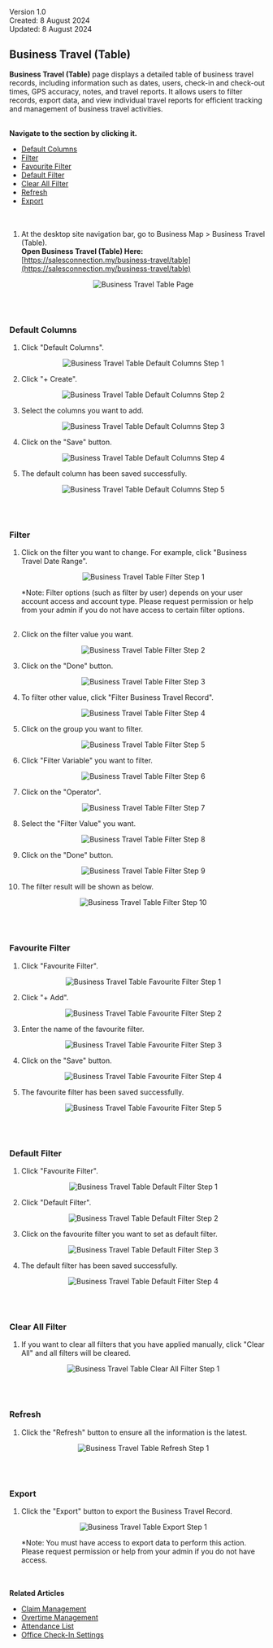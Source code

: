 Version 1.0<br>
Created: 8 August 2024<br>
Updated: 8 August 2024<br>
## Business Travel (Table)

**Business Travel (Table)** page displays a detailed table of business travel records, including information such as dates, users, check-in and check-out times, GPS accuracy, notes, and travel reports. It allows users to filter records, export data, and view individual travel reports for efficient tracking and management of business travel activities.<br><br>

**Navigate to the section by clicking it.**<br>

- [Default Columns](#section1)<br>
- [Filter](#section2)<br>
- [Favourite Filter](#section3)<br>
- [Default Filter](#section4)<br>
- [Clear All Filter](#section5)<br>
- [Refresh](#section6)<br>
- [Export](#section7)
<br><br><br>

1. At the desktop site navigation bar, go to Business Map > Business Travel (Table).<br>
   **Open Business Travel (Table) Here:** [https://salesconnection.my/business-travel/table](https://salesconnection.my/business-travel/table)<br>

   <p align="center">
      <img src="img2/Business_Travel_Table_Page.png" alt="Business Travel Table Page">
   </p>
   <br><br>
   
<a id="section1"></a>

### Default Columns

1. Click "Default Columns".

   <p align="center">
      <img src="img2/Business_Travel_Table_Default_Columns_Step_1.png" alt="Business Travel Table Default Columns Step 1">
   </p>
  
2. Click "+ Create".

   <p align="center">
      <img src="img2/Business_Travel_Table_Default_Columns_Step_2.png" alt="Business Travel Table Default Columns Step 2">
   </p>
   
3. Select the columns you want to add.

   <p align="center">
      <img src="img2/Business_Travel_Table_Default_Columns_Step_3.png" alt="Business Travel Table Default Columns Step 3">
   </p>

4. Click on the "Save" button.

   <p align="center">
      <img src="img2/Business_Travel_Table_Default_Columns_Step_4.png" alt="Business Travel Table Default Columns Step 4">
   </p>

5. The default column has been saved successfully.

   <p align="center">
      <img src="img2/Business_Travel_Table_Default_Columns_Step_5.png" alt="Business Travel Table Default Columns Step 5">
   </p>
   <br><br>
   
<a id="section2"></a>

### Filter
  
1. Click on the filter you want to change. For example, click "Business Travel Date Range".

   <p align="center">
      <img src="img2/Business_Travel_Table_Filter_Step_1.png" alt="Business Travel Table Filter Step 1">
   </p>

   *Note: Filter options (such as filter by user) depends on your user account access and account type. Please request permission or help from your admin if you do not have access to certain filter options.<br><br>
  
2. Click on the filter value you want.

   <p align="center">
      <img src="img2/Business_Travel_Table_Filter_Step_2.png" alt="Business Travel Table Filter Step 2">
   </p>
  
3. Click on the "Done" button.

   <p align="center">
      <img src="img2/Business_Travel_Table_Filter_Step_3.png" alt="Business Travel Table Filter Step 3">
   </p>
  
4. To filter other value, click "Filter Business Travel Record".

   <p align="center">
      <img src="img2/Business_Travel_Table_Filter_Step_4.png" alt="Business Travel Table Filter Step 4">
   </p>

5. Click on the group you want to filter.

   <p align="center">
     <img src="img2/Business_Travel_Table_Filter_Step_5.png" alt="Business Travel Table Filter Step 5">
   </p>

6. Click "Filter Variable" you want to filter.

   <p align="center">
      <img src="img2/Business_Travel_Table_Filter_Step_6.png" alt="Business Travel Table Filter Step 6">
   </p>

7. Click on the "Operator".

   <p align="center">
     <img src="img2/Business_Travel_Table_Filter_Step_7.png" alt="Business Travel Table Filter Step 7">
   </p>

8. Select the "Filter Value" you want.

   <p align="center">
     <img src="img2/Business_Travel_Table_Filter_Step_8.png" alt="Business Travel Table Filter Step 8">
   </p>

9. Click on the "Done" button.

   <p align="center">
     <img src="img2/Business_Travel_Table_Filter_Step_9.png" alt="Business Travel Table Filter Step 9">
   </p>

10. The filter result will be shown as below.

    <p align="center">
      <img src="img2/Business_Travel_Table_Filter_Step_10.png" alt="Business Travel Table Filter Step 10">
    </p>
   <br><br>
   
<a id="section3"></a>

### Favourite Filter

1. Click "Favourite Filter".

   <p align="center">
    <img src="img2/Business_Travel_Table_Favourite_Filter_Step_1.png" alt="Business Travel Table Favourite Filter Step 1">
   </p>
  
2. Click "+ Add".

   <p align="center">
    <img src="img2/Business_Travel_Table_Favourite_Filter_Step_2.png" alt="Business Travel Table Favourite Filter Step 2">
   </p>

3. Enter the name of the favourite filter.

   <p align="center">
    <img src="img2/Business_Travel_Table_Favourite_Filter_Step_3.png" alt="Business Travel Table Favourite Filter Step 3">
   </p>
  
4. Click on the "Save" button.

   <p align="center">
    <img src="img2/Business_Travel_Table_Favourite_Filter_Step_4.png" alt="Business Travel Table Favourite Filter Step 4">
   </p>
  
5. The favourite filter has been saved successfully.

   <p align="center">
    <img src="img2/Business_Travel_Table_Favourite_Filter_Step_5.png" alt="Business Travel Table Favourite Filter Step 5">
   </p>  
   <br><br>
   
<a id="section4"></a>

### Default Filter

1. Click "Favourite Filter".

   <p align="center">
    <img src="img2/Business_Travel_Table_Default_Filter_Step_1.png" alt="Business Travel Table Default Filter Step 1">
   </p>
  
2. Click "Default Filter".

   <p align="center">
    <img src="img2/Business_Travel_Table_Default_Filter_Step_2.png" alt="Business Travel Table Default Filter Step 2">
   </p>

3. Click on the favourite filter you want to set as default filter.

   <p align="center">
    <img src="img2/Business_Travel_Table_Default_Filter_Step_3.png" alt="Business Travel Table Default Filter Step 3">
   </p>
  
4. The default filter has been saved successfully.

   <p align="center">
    <img src="img2/Business_Travel_Table_Default_Filter_Step_4.png" alt="Business Travel Table Default Filter Step 4">
   </p>
   <br><br>
   
<a id="section5"></a>

### Clear All Filter

1. If you want to clear all filters that you have applied manually, click "Clear All" and all filters will be cleared.

   <p align="center">
     <img src="img2/Business_Travel_Table_Clear_All_Filter_Step_1.png" alt="Business Travel Table Clear All Filter Step 1">
   </p>  
   <br><br>
   
<a id="section6"></a>

### Refresh

1. Click the "Refresh" button to ensure all the information is the latest.

   <p align="center">
     <img src="img2/Business_Travel_Table_Refresh_Step_1.png" alt="Business Travel Table Refresh Step 1">
   </p>  
   <br><br>
   
<a id="section7"></a>

### Export

1. Click the "Export" button to export the Business Travel Record.

   <p align="center">
     <img src="img2/Business_Travel_Table_Export_Step_1.png" alt="Business Travel Table Export Step 1">
   </p>  

   *Note: You must have access to export data to perform this action. Please request permission or help from your admin if you do not have access.
   <br><br><br>

**Related Articles**
- [Claim Management](Claim_Management.md)
- [Overtime Management](Overtime_Management.md)
- [Attendance List](Attendance_List.md)
- [Office Check-In Settings](Office_Check_In_Settings.md)

<!-- [Link Text](https://salesconnection.github.io/Sales-Connection-Support/Business_Travel_Table.html) -->
